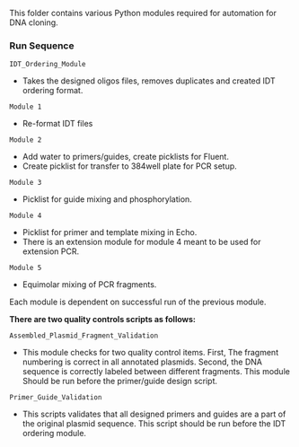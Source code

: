 This folder contains various Python modules required for automation for DNA cloning.


### Run Sequence 

`IDT_Ordering_Module`
- Takes the designed oligos files, removes duplicates and created IDT ordering format. <br>

`Module 1`
- Re-format IDT files  

`Module 2`
- Add water to primers/guides, create picklists for Fluent.
- Create picklist for transfer to 384well plate for PCR setup.

`Module 3`
- Picklist for guide mixing and phosphorylation.

`Module 4`
- Picklist for primer and template mixing in Echo.
- There is an extension module for module 4 meant to be used for extension PCR. 

`Module 5`
- Equimolar mixing of PCR fragments.

Each module is dependent on successful run of the previous module. 



**There are two quality controls scripts as follows:**


`Assembled_Plasmid_Fragment_Validation`
- This module checks for two quality control items. First, The fragment numbering is correct in all annotated plasmids. Second, the DNA sequence is correctly labeled between different fragments. This module Should be run before the primer/guide design script. 


`Primer_Guide_Validation`
- This scripts validates that all designed primers and guides are a part of the original plasmid sequence. This script should be run before the IDT ordering module. 